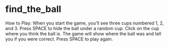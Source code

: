 # find_the_ball
How to Play:
When you start the game, you'll see three cups numbered 1, 2, and 3.
Press SPACE to hide the ball under a random cup.
Click on the cup where you think the ball is.
The game will show where the ball was and tell you if you were correct.
Press SPACE to play again.
